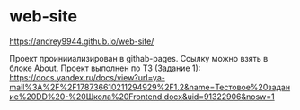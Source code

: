 # web-site
https://andrey9944.github.io/web-site/

Проект проинииализирован в githab-pages. Ссылку можно взять в блоке About. Проект выполнен по ТЗ (Задание 1):
https://docs.yandex.ru/docs/view?url=ya-mail%3A%2F%2F178736610211294929%2F1.2&name=Тестовое%20задание%20DD%20-%20Школа%20Frontend.docx&uid=91322906&nosw=1
